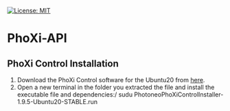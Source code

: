 [![License: MIT](https://img.shields.io/badge/License-MIT-yellow.svg)](https://opensource.org/licenses/MIT)

# PhoXi-API

## PhoXi Control Installation
  1. Download the PhoXi Control software for the Ubuntu20 from [here](https://www.photoneo.com/de/downloads/phoxi-control).
  2. Open a new terminal in the folder you extracted the file and install the executable file and dependencies:/
  sudu PhotoneoPhoXiControlInstaller-1.9.5-Ubuntu20-STABLE.run
